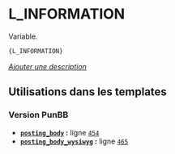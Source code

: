 # L_INFORMATION


Variable.

```html
{L_INFORMATION}
```

[*Ajouter une description*](https://fa-tvars.appspot.com/var/L_INFORMATION)

## Utilisations dans les templates

### Version PunBB
* __[`posting_body`](../tpl/var/punbb/posting_body.md#readme) :__ ligne [`454`](../tpl/src/punbb/posting_body.tpl#L454)
* __[`posting_body_wysiwyg`](../tpl/var/punbb/posting_body_wysiwyg.md#readme) :__ ligne [`465`](../tpl/src/punbb/posting_body_wysiwyg.tpl#L465)